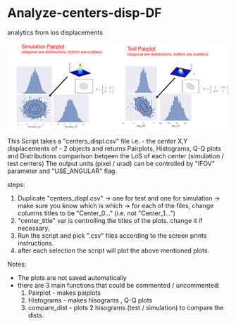 # Analyze-centers-disp-DF
 analytics from los displacements 

![img.png](img.png)


This Script takes a "centers_displ.csv" file i.e. - the center X,Y displacements of - 2 objects  and returns Pairplots, Histograms, Q-Q plots and Distributions comparison betqeen the
LoS of each center (simulation / test centers)
The output units (pixel / urad) can be controlled by "IFOV" parameter and "USE_ANGULAR" flag.

steps:
1. Duplicate "centers_displ.csv" -> one for test and one for simulation -> make sure you know which is which -> for each of the files, change columns titles to be "Center_0..." (i.e. not  "Center_1...")
2. "center_title" var is controlling the titles of the plots. change it if necessary.
3. Run the script and pick ".csv" files according to the screen prints instructions.
4. after each selection the script will plot the above mentioned plots.

Notes:
* The plots are not saved automatically
* there are 3 main functions that could be commented / uncommented:
    1. Pairplot - makes paiplots
    2. Histograms - makes hisograms , Q-Q plots
    3. compare_dist - plots 2 hisograms (test / simulation) to compare the dists.
